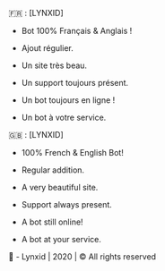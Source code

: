 

🇫🇷 : 
[LYNXID]

- Bot 100% Français & Anglais !

- Ajout régulier.

- Un site très beau.

- Un support toujours présent.

- Un bot toujours en ligne !

- Un bot à votre service.

🇬🇧 :
[LYNXID]


- 100% French & English Bot!

- Regular addition.

- A very beautiful site.

- Support always present.

- A bot still online!

- A bot at your service.

🥝 - Lynxid | 2020 |  © All rights reserved
